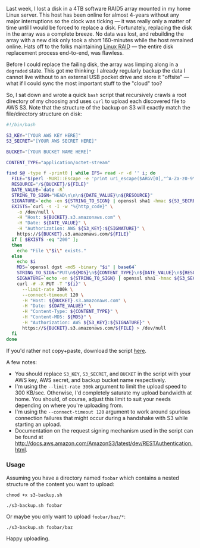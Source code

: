Last week, I lost a disk in a 4TB software RAID5 array mounted in my home Linux server.  This host has been online for almost 4-years without any major interruptions so the clock was ticking &mdash; it was really only a matter of time until I would be forced to replace a disk.  Fortunately, replacing the disk in the array was a complete breeze.  No data was lost, and rebuilding the array with a new disk only took a short 160-minutes while the host remained online.  Hats off to the folks maintaining [Linux RAID](https://raid.wiki.kernel.org/index.php/Linux_Raid) &mdash; the entire disk replacement process end-to-end, was flawless.

Before I could replace the failing disk, the array was limping along in a `degraded` state.  This got me thinking: I already regularly backup the data I cannot live without to an external USB pocket drive and store it "offsite" &mdash; what if I could sync the most important stuff to the "cloud" too?

So, I sat down and wrote a quick `bash` script that recursively crawls a root directory of my choosing and uses `curl` to upload each discovered file to AWS S3.  Note that the structure of the backup on S3 will exactly match the file/directory structure on disk:

```bash
#!/bin/bash

S3_KEY="[YOUR AWS KEY HERE]"
S3_SECRET="[YOUR AWS SECRET HERE]"

BUCKET="[YOUR BUCKET NAME HERE]"

CONTENT_TYPE="application/octet-stream"

find $@ -type f -print0 | while IFS= read -r -d '' i; do
  FILE="$(perl -MURI::Escape -e 'print uri_escape($ARGV[0],"^A-Za-z0-9\-\._~\/");' "$i")"
  RESOURCE="/${BUCKET}/${FILE}"
  DATE_VALUE=`date -R`
  STRING_TO_SIGN="HEAD\n\n\n${DATE_VALUE}\n${RESOURCE}"
  SIGNATURE=`echo -en ${STRING_TO_SIGN} | openssl sha1 -hmac ${S3_SECRET} -binary | base64`
  EXISTS=`curl -s -I -w "%{http_code}" \
    -o /dev/null \
    -H "Host: ${BUCKET}.s3.amazonaws.com" \
    -H "Date: ${DATE_VALUE}" \
    -H "Authorization: AWS ${S3_KEY}:${SIGNATURE}" \
    https://${BUCKET}.s3.amazonaws.com/${FILE}`
  if [ $EXISTS -eq "200" ];
  then
    echo "File \"$i\" exists."
  else
    echo $i
    MD5=`openssl dgst -md5 -binary "$i" | base64`
    STRING_TO_SIGN="PUT\n${MD5}\n${CONTENT_TYPE}\n${DATE_VALUE}\n${RESOURCE}"
    SIGNATURE=`echo -en ${STRING_TO_SIGN} | openssl sha1 -hmac ${S3_SECRET} -binary | base64`
    curl -# -X PUT -T "${i}" \
      --limit-rate 300k \
      --connect-timeout 120 \
      -H "Host: ${BUCKET}.s3.amazonaws.com" \
      -H "Date: ${DATE_VALUE}" \
      -H "Content-Type: ${CONTENT_TYPE}" \
      -H "Content-MD5: ${MD5}" \
      -H "Authorization: AWS ${S3_KEY}:${SIGNATURE}" \
      https://${BUCKET}.s3.amazonaws.com/${FILE} > /dev/null
  fi
done
```

If you'd rather not copy+paste, download the script [here](https://raw.githubusercontent.com/markkolich/blog/master/content/static/entries/quick-bash-script-backup-to-aws-s3/s3-backup.sh).

A few notes:

* You should replace `S3_KEY`, `S3_SECRET`, and `BUCKET` in the script with your AWS key, AWS secret, and backup bucket name respectively.
* I'm using the `--limit-rate 300k` argument to limit the upload speed to 300 KB/sec.  Otherwise, I'd completely saturate my upload bandwidth at home.  You should, of course, adjust this limit to suit your needs depending on where you're uploading from.
* I'm using the `--connect-timeout 120` argument to work around spurious connection failures that might occur during a handshake with S3 while starting an upload.
* Documentation on the request signing mechanism used in the script can be found at http://docs.aws.amazon.com/AmazonS3/latest/dev/RESTAuthentication.html.

### Usage

Assuming you have a directory named `foobar` which contains a nested structure of the content you want to upload:

```
chmod +x s3-backup.sh

./s3-backup.sh foobar
```

Or maybe you only want to upload `foobar/baz/*`:

```
./s3-backup.sh foobar/baz
```

Happy uploading.

<!--- tags: aws, s3, curl, bash, backup -->